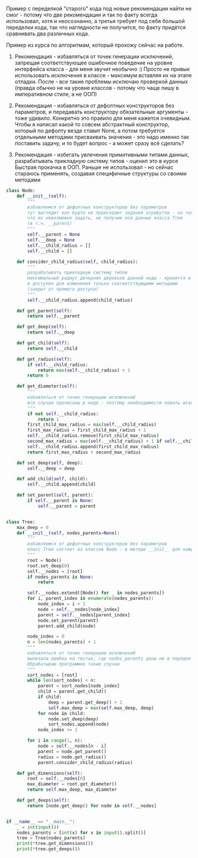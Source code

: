 Пример с переделкой "старого" кода под новые рекомендации найти не смог - потому что две рекомендации и так по факту всегда использовал, хотя и неосознанно, а третья требует под себя большой переделки кода, так что наглядности не получится, по факту придётся сравнивать два различных кода.

Пример из курса по алгоритмам, который прохожу сейчас на работе.

1. Рекомендация - избавляться от точек генерации исключений, запрещая соответствующее ошибочное поведение на уровне интерфейса класса - для меня звучит необычно :) 
Просто не привык использовать исключения в классе - максимум вставляя их на этапе отладки. 
После - все такие проблемы исключаю проверкой данных (правда обычно не на уровне классов - потому что чаще пишу в императивном стиле, а не ООП)

2. Рекомендация - избавляться от дефолтных конструкторов без параметров,
и передавать конструктору обязательные аргументы - тоже удивило.
Конкретно это правило для меня кажется очевидным.
Чтобы я написал какой то совсем абстрактный конструктор, который по дефолту везде ставит None, а потом требуется отдельными методами присваивать значения - это надо именно так поставить задачу, и то будет вопрос - а может сразу всё сделать?

3. Рекомендация - избегать увлечения примитивными типами данных, разрабатывать прикладную систему типов - оценил это в курсе Быстрая прокачка в ООП. Раньше не использовал - но сейчас стараюсь применять, создавая специфичные структуры со своими методами

```py
class Node:
    def __init__(self):
        """
        избавляемся от дефолтных конструкторов без параметров
        тут выглядит как будто не происходит задания атрибутов - но только потому 
        что их невозможно задать, не получив все данные класса Tree
        (в т.ч. __parent)
        """
        self.__parent = None
        self.__deep = None
        self.__child_radius = []
        self.__child = []

    def consider_child_radius(self, child_radius):
        """
        разрабатывать прикладную систему типов
        максимальный радиус дочерних деревьев данной ноды - хранится в самой ноде 
        и доступен для изменения только соответствующими методами 
        (закрыт от прямого доступа)
        """
        self.__child_radius.append(child_radius)

    def get_parent(self):
        return self.__parent

    def get_deep(self):
        return self.__deep

    def get_child(self):
        return self.__child

    def get_radius(self):
        if self.__child_radius:
            return max(self.__child_radius) + 1
        return 0

    def get_diameter(self):
        """
        избавляться от точек генерации исключений
        все случаи прописаны в коде - поэтому необходимости ловить исключения не возникает
        """
        if not self.__child_radius:
            return 1
        first_child_max_radius = max(self.__child_radius)
        first_max_radius = first_child_max_radius + 1
        self.__child_radius.remove(first_child_max_radius)
        second_max_radius = max(self.__child_radius) + 1 if self.__child_radius else 0
        self.__child_radius.append(first_child_max_radius)
        return first_max_radius + second_max_radius

    def set_deep(self, deep):
        self.__deep = deep

    def add_child(self, child):
        self.__child.append(child)

    def set_parent(self, parent):
        if self.__parent is None:
            self.__parent = parent


class Tree:
    max_deep = 0
    def __init__(self, nodes_parents=None):
        """
        избавляемся от дефолтных конструкторов без параметров
        класс Tree состоит из классов Node - в методе __init__ для каждого экземпляра класса Node присваиваются все необходимые атрибуты
        """
        root = Node()
        root.set_deep(0)
        self.__nodes = [root]
        if nodes_parents is None:
            return

        self.__nodes.extend([Node() for _ in nodes_parents])
        for i, parent_index in enumerate(nodes_parents):
            node_index = i + 1
            node = self.__nodes[node_index]
            parent = self.__nodes[parent_index]
            node.set_parent(parent)
            parent.add_child(node)

        node_index = 0
        n = len(nodes_parents) + 1
        """
        избавляться от точек генерации исключений
        вылезала ошибка на тестах, где nodes_parents даны не в порядке возрастания. 
        Обрабатываю программно такие случаи
        """
        sort_nodes = [root]
        while len(sort_nodes) < n:
            parent = sort_nodes[node_index]
            child = parent.get_child()
            if child:
                deep = parent.get_deep() + 1
                self.max_deep = max(self.max_deep, deep)
            for node in child:
                node.set_deep(deep)
                sort_nodes.append(node)
            node_index += 1

        for i in range(1, n):
            node = self.__nodes[n - i]
            parent = node.get_parent()
            radius = node.get_radius()
            parent.consider_child_radius(radius)

    def get_dimensions(self):
        root = self.__nodes[0]
        max_diameter = root.get_diameter()
        return self.max_deep, max_diameter

    def get_deeps(self):
        return [node.get_deep() for node in self.__nodes]


if __name__ == "__main__":
    _ = int(input())
    nodes_parents = [int(x) for x in input().split()]
    tree = Tree(nodes_parents)
    print(*tree.get_dimensions())
    print(*tree.get_deeps())
```